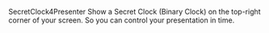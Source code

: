 SecretClock4Presenter
Show a Secret Clock (Binary Clock) on the top-right corner of your screen.
So you can control your presentation in time.

